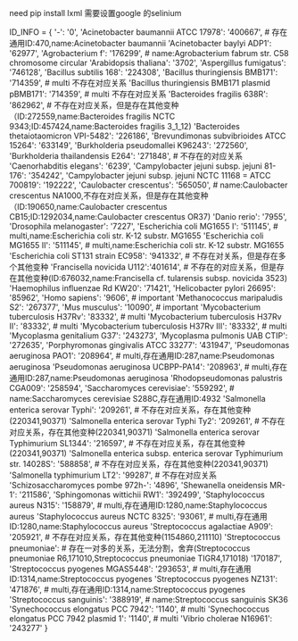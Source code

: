 need pip install lxml
需要设置google 的selinium

ID_INFO = {
    '-': '0',
    'Acinetobacter baumannii ATCC 17978':
    '400667',  # 存在通用ID:470,name:Acinetobacter baumannii
    'Acinetobacter baylyi ADP1': '62977',
    'Agrobacterium f':
    '176299',  # name:Agrobacterium fabrum str. C58 chromosome circular
    'Arabidopsis thaliana': '3702',
    'Aspergillus fumigatus': '746128',
    'Bacillus subtilis 168': '224308',
    'Bacillus thuringiensis BMB171': '714359',  # multi 不存在对应关系
    'Bacillus thuringiensis BMB171 plasmid pBMB171': '714359',  # multi 不存在对应关系
    'Bacteroides fragilis 638R':
    '862962',  # 不存在对应关系，但是存在其他变种（ID:272559,name:Bacteroides fragilis NCTC 9343;ID:457424,name:Bacteroides fragilis 3_1_12)
    'Bacteroides thetaiotaomicron VPI-5482': '226186',
    'Brevundimonas subvibrioides ATCC 15264': '633149',
    'Burkholderia pseudomallei K96243': '272560',
    'Burkholderia thailandensis E264': '271848',  # 不存在的对应关系
    'Caenorhabditis elegans': '6239',
    'Campylobacter jejuni subsp. jejuni 81-176': '354242',
    'Campylobacter jejuni subsp. jejuni NCTC 11168 = ATCC 700819': '192222',
    'Caulobacter crescentus':
    '565050',  # name:Caulobacter crescentus NA1000,不存在对应关系，但是存在其他变种（ID:190650,name:Caulobacter crescentus CB15;ID:1292034,name:Caulobacter crescentus OR37)
    'Danio rerio': '7955',
    'Drosophila melanogaster': '7227',
    'Escherichia coli MG1655 I':
    '511145',  # multi,name:Escherichia coli str. K-12 substr. MG1655
    'Escherichia coli MG1655 II':
    '511145',  # multi,name:Escherichia coli str. K-12 substr. MG1655
    'Escherichia coli ST131 strain EC958': '941332',  # 不存在对关系，但是存在多个其他变种
    'Francisella novicida U112':'401614',
    # 不存在的对应关系，但是存在其他变种(ID:676032,name:Francisella cf. tularensis subsp. novicida 3523)
    'Haemophilus influenzae Rd KW20': '71421',
    'Helicobacter pylori 26695': '85962',
    'Homo sapiens': '9606',  # important
    'Methanococcus maripaludis S2': '267377',
    'Mus musculus': '10090',  # important
    'Mycobacterium tuberculosis H37Rv': '83332',  # multi
    'Mycobacterium tuberculosis H37Rv II': '83332',  # multi
    'Mycobacterium tuberculosis H37Rv III': '83332',  # multi
    'Mycoplasma genitalium G37': '243273',
    'Mycoplasma pulmonis UAB CTIP': '272635',
    'Porphyromonas gingivalis ATCC 33277': '431947',
    'Pseudomonas aeruginosa PAO1':
    '208964',  # multi,存在通用ID:287,name:Pseudomonas aeruginosa
    'Pseudomonas aeruginosa UCBPP-PA14':
    '208963',  # multi,存在通用ID:287,name:Pseudomonas aeruginosa
    'Rhodopseudomonas palustris CGA009': '258594',
    'Saccharomyces cerevisiae':
    '559292',  # name:Saccharomyces cerevisiae S288C,存在通用ID:4932
    'Salmonella enterica serovar Typhi':
    '209261',  # 不存在对应关系，存在其他变种(220341,90371)
    'Salmonella enterica serovar Typhi Ty2':
    '209261',  # 不存在对应关系，存在其他变种(220341,90371)
    'Salmonella enterica serovar Typhimurium SL1344':
    '216597',  # 不存在对应关系，存在其他变种(220341,90371)
    'Salmonella enterica subsp. enterica serovar Typhimurium str. 14028S':
    '588858',  # 不存在对应关系，存在其他变种(220341,90371)
    'Salmonella typhimurium LT2': '99287',  # 不存在对应关系
    'Schizosaccharomyces pombe 972h-': '4896',
    'Shewanella oneidensis MR-1': '211586',
    'Sphingomonas wittichii RW1': '392499',
    'Staphylococcus aureus N315':
    '158879',  # multi,存在通用ID:1280,name:Staphylococcus aureus
    'Staphylococcus aureus NCTC 8325':
    '93061',  # multi,存在通用ID:1280,name:Staphylococcus aureus
    'Streptococcus agalactiae A909':
    '205921',  # 不存在对应关系，存在其他变种(1154860,211110)
    'Streptococcus pneumoniae':
    # 存在一对多的关系，无法分割，舍弃(Streptococcus pneumoniae R6,171010,Streptococcus pneumoniae TIGR4,171018)
    '170187',
    'Streptococcus pyogenes MGAS5448':
    '293653',  # multi,存在通用ID:1314,name:Streptococcus pyogenes
    'Streptococcus pyogenes NZ131':
    '471876',  # multi,存在通用ID:1314,name:Streptococcus pyogenes
    'Streptococcus sanguinis': '388919',  # name:Streptococcus sanguinis SK36
    'Synechococcus elongatus PCC 7942': '1140',  # multi
    'Synechococcus elongatus PCC 7942 plasmid 1': '1140',  # multi
    'Vibrio cholerae N16961': '243277'
}